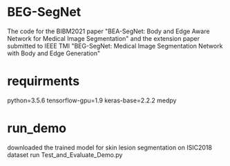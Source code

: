 # BEG-SegNet
The code for the BIBM2021 paper "BEA-SegNet: Body and Edge Aware Network for Medical Image Segmentation" and the extension paper submitted to IEEE TMI "BEG-SegNet: Medical Image Segmentation Network with Body and Edge Generation"
# requirments
python=3.5.6
tensorflow-gpu=1.9
keras-base=2.2.2
medpy

# run_demo
downloaded the trained model for skin lesion segmentation on ISIC2018 dataset
run Test_and_Evaluate_Demo.py
